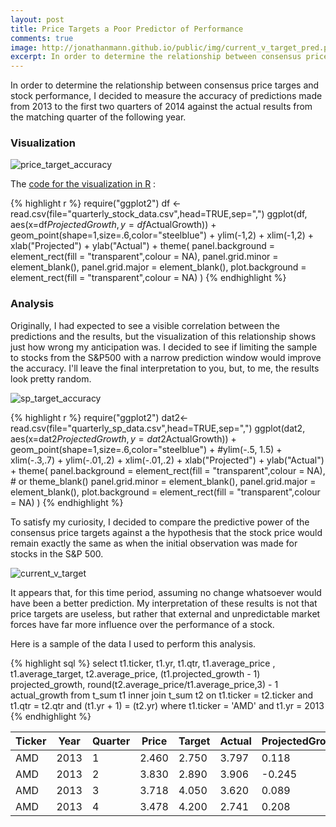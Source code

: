 ```yaml
---
layout: post
title: Price Targets a Poor Predictor of Performance
comments: true
image: http://jonathanmann.github.io/public/img/current_v_target_pred.png
excerpt: In order to determine the relationship between consensus price targes and stock performance, I decided to measure the accuracy of predictions made from 2013 to the first two quarters of 2014 against the actual results from the matching quarter of the following year.  
---
```


In order to determine the relationship between consensus price targes and stock performance, I decided to measure the accuracy of predictions made from 2013 to the first two quarters of 2014 against the actual results from the matching quarter of the following year.

### Visualization 

![price_target_accuracy](http://jonathanmann.github.io/public/img/price_target_accuracy.png) 

The [code for the visualization in R](https://github.com/jonathanmann/blog_examples/blob/master/R/price_target_accuracy/price_target_accuracy.R) :

{% highlight r %}
require("ggplot2")
df <- read.csv(file="quarterly_stock_data.csv",head=TRUE,sep=",")
ggplot(df, aes(x=df$ProjectedGrowth, y=df$ActualGrowth)) + 
  geom_point(shape=1,size=.6,color="steelblue") +
  ylim(-1,2) + xlim(-1,2) +
  xlab("Projected") + ylab("Actual") + 
  theme(
    panel.background = element_rect(fill = "transparent",colour = NA),
    panel.grid.minor = element_blank(),
    panel.grid.major = element_blank(),
    plot.background = element_rect(fill = "transparent",colour = NA)
  )
{% endhighlight %}

### Analysis

Originally, I had expected to see a visible correlation between the predictions and the results, but the visualization of this relationship shows just how wrong my anticipation was. I decided to see if limiting the sample to stocks from the S&P500 with a narrow prediction window would improve the accuracy. I'll leave the final interpretation to you, but, to me, the results look pretty random.

![sp_target_accuracy](http://jonathanmann.github.io/public/img/sp_target_accuracy.png) 

{% highlight r %}
require("ggplot2")
dat2<- read.csv(file="quarterly_sp_data.csv",head=TRUE,sep=",")
ggplot(dat2, aes(x=dat2$ProjectedGrowth, y=dat2$ActualGrowth)) + geom_point(shape=1,size=.6,color="steelblue") + 
  #ylim(-.5, 1.5) + xlim(-.3,.7) + 
  ylim(-.01,.2) + xlim(-.01,.2) +
  xlab("Projected") + ylab("Actual") + theme(
    panel.background = element_rect(fill = "transparent",colour = NA), # or theme_blank()
    panel.grid.minor = element_blank(), 
    panel.grid.major = element_blank(),
    plot.background = element_rect(fill = "transparent",colour = NA)
  )
{% endhighlight %}

To satisfy my curiosity, I decided to compare the predictive power of the consensus price targets against a the hypothesis that the stock price would remain exactly the same as when the initial observation was made for stocks in the S&P 500.

![current_v_target](http://jonathanmann.github.io/public/img/current_v_target_pred.png) 

It appears that, for this time period, assuming no change whatsoever would have been a better prediction. My interpretation of these results is not that price targets are useless, but rather that external and unpredictable market forces have far more influence over the performance of a stock.

Here is a sample of the data I used to perform this analysis.

{% highlight sql %}
select t1.ticker, t1.yr, t1.qtr, t1.average_price , t1.average_target, t2.average_price, 
(t1.projected_growth - 1) projected_growth, round(t2.average_price/t1.average_price,3) - 1 actual_growth
from t_sum t1 inner join t_sum t2 on t1.ticker = t2.ticker 
and t1.qtr = t2.qtr and (t1.yr + 1) = (t2.yr)
where t1.ticker = 'AMD' and t1.yr = 2013
{% endhighlight %}


<table>
  <thead>
    <tr>
      <th>Ticker</th>
	  <th>Year</th>
	  <th>Quarter</th>
	  <th>Price</th>
      <th>Target</th>
      <th>Actual</th>
      <th>ProjectedGrowth</th>
      <th>ActualGrowth</th>
    </tr>
  </thead>
  <tbody>
    <tr>
      <td>AMD</td>
      <td>2013</td>
	  <td>1</td>
      <td>2.460</td>
	  <td>2.750</td>
	  <td>3.797</td>
	  <td>0.118</td>
	  <td>0.543</td>
    </tr>
     <tr>
      <td>AMD</td>
      <td>2013</td>
	  <td>2</td>
      <td>3.830</td>
	  <td>2.890</td>
	  <td>3.906</td>
	  <td>-0.245</td>
	  <td>0.020</td>
    </tr>  
     <tr>
      <td>AMD</td>
      <td>2013</td>
	  <td>3</td>
      <td>3.718</td>
	  <td>4.050</td>
	  <td>3.620</td>
	  <td>0.089</td>
	  <td>-0.026</td>
    </tr>
     <tr>
      <td>AMD</td>
      <td>2013</td>
	  <td>4</td>
      <td>3.478</td>
	  <td>4.200</td>
	  <td>2.741</td>
	  <td>0.208</td>
	  <td>-0.212</td>
    </tr> 
  </tbody>
</table>
